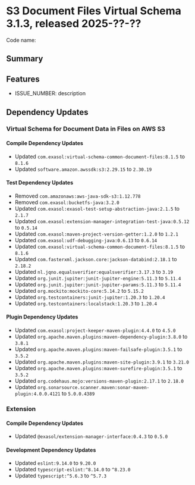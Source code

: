 # S3 Document Files Virtual Schema 3.1.3, released 2025-??-??

Code name:

## Summary

## Features

* ISSUE_NUMBER: description

## Dependency Updates

### Virtual Schema for Document Data in Files on AWS S3

#### Compile Dependency Updates

* Updated `com.exasol:virtual-schema-common-document-files:8.1.5` to `8.1.6`
* Updated `software.amazon.awssdk:s3:2.29.15` to `2.30.19`

#### Test Dependency Updates

* Removed `com.amazonaws:aws-java-sdk-s3:1.12.778`
* Removed `com.exasol:bucketfs-java:3.2.0`
* Updated `com.exasol:exasol-test-setup-abstraction-java:2.1.5` to `2.1.7`
* Updated `com.exasol:extension-manager-integration-test-java:0.5.12` to `0.5.14`
* Updated `com.exasol:maven-project-version-getter:1.2.0` to `1.2.1`
* Updated `com.exasol:udf-debugging-java:0.6.13` to `0.6.14`
* Updated `com.exasol:virtual-schema-common-document-files:8.1.5` to `8.1.6`
* Updated `com.fasterxml.jackson.core:jackson-databind:2.18.1` to `2.18.2`
* Updated `nl.jqno.equalsverifier:equalsverifier:3.17.3` to `3.19`
* Updated `org.junit.jupiter:junit-jupiter-engine:5.11.3` to `5.11.4`
* Updated `org.junit.jupiter:junit-jupiter-params:5.11.3` to `5.11.4`
* Updated `org.mockito:mockito-core:5.14.2` to `5.15.2`
* Updated `org.testcontainers:junit-jupiter:1.20.3` to `1.20.4`
* Updated `org.testcontainers:localstack:1.20.3` to `1.20.4`

#### Plugin Dependency Updates

* Updated `com.exasol:project-keeper-maven-plugin:4.4.0` to `4.5.0`
* Updated `org.apache.maven.plugins:maven-dependency-plugin:3.8.0` to `3.8.1`
* Updated `org.apache.maven.plugins:maven-failsafe-plugin:3.5.1` to `3.5.2`
* Updated `org.apache.maven.plugins:maven-site-plugin:3.9.1` to `3.21.0`
* Updated `org.apache.maven.plugins:maven-surefire-plugin:3.5.1` to `3.5.2`
* Updated `org.codehaus.mojo:versions-maven-plugin:2.17.1` to `2.18.0`
* Updated `org.sonarsource.scanner.maven:sonar-maven-plugin:4.0.0.4121` to `5.0.0.4389`

### Extension

#### Compile Dependency Updates

* Updated `@exasol/extension-manager-interface:0.4.3` to `0.5.0`

#### Development Dependency Updates

* Updated `eslint:9.14.0` to `9.20.0`
* Updated `typescript-eslint:^8.14.0` to `^8.23.0`
* Updated `typescript:^5.6.3` to `^5.7.3`
